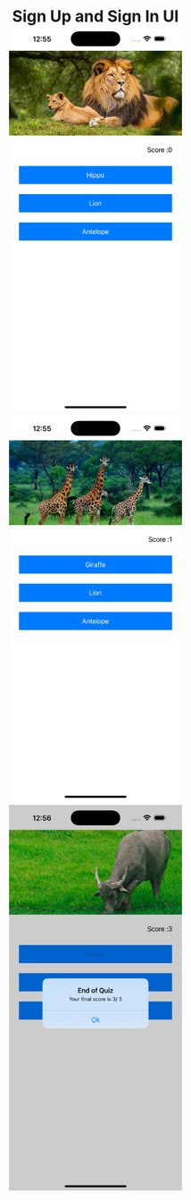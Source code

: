 <h1 align="center">
Sign Up and Sign In UI
    <br/>
<img src="/Screenshots/Simulator Screenshot - iPhone 16 Pro Max - 2025-07-26 at 12.55.50.png" width="310" height="690" alt="Screenshot 1"/>
<img src="/Screenshots/Simulator Screenshot - iPhone 16 Pro Max - 2025-07-26 at 12.55.58.png" width="310" height="690" alt="Screenshot 2"/>
<img src="/Screenshots/Simulator Screenshot - iPhone 16 Pro Max - 2025-07-26 at 12.56.05.png" width="310" height="690" alt="Screenshot 2"/>
</h1>
